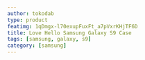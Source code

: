 ```yaml
---
author: tokodab
type: product
featimg: 1qDmgx-l70exupFuxFt_a7pVxrKHjTF6D
title: Love Hello Samsung Galaxy S9 Case
tags: [samsung, galaxy, s9]
category: [samsung]
---
```

